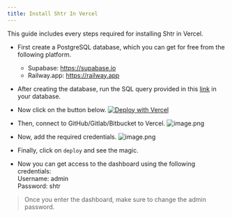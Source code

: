 ```yaml
---
title: Install Shtr In Vercel
---
```


This guide includes every steps required for installing Shtr in Vercel.

- First create a PostgreSQL database, which you can get for free from the following platform.

  - Supabase: https://supabase.io
  - Railway.app: https://railway.app

- After creating the database, run the SQL query provided in this [link](https://github.com/projectashik/shtr/blob/main/prisma/db.sql) in your database.

- Now click on the button below.
  [![Deploy with Vercel](https://vercel.com/button)](https://vercel.com/new/clone?repository-url=https%3A%2F%2Fgithub.com%2Fprojectashik%2Fshtr&env=DATABASE_URL,HASH_SALT)

- Then, connect to GitHub/Gitlab/Bitbucket to Vercel.
  ![image.png](https://cdn.hashnode.com/res/hashnode/image/upload/v1646085552169/fcjUDlom2.png)
- Now, add the required credentials.
  ![image.png](https://cdn.hashnode.com/res/hashnode/image/upload/v1646085612401/tp61U0jWx.png)

- Finally, click on `deploy` and see the magic.

- Now you can get access to the dashboard using the following credentials:
  <br/>
  Username: admin<br/>
  Password: shtr

> Once you enter the dashboard, make sure to change the admin password.
